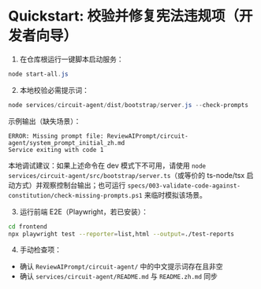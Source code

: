 # Quickstart: 校验并修复宪法违规项（开发者向导）

1. 在仓库根运行一键脚本启动服务：

```powershell
node start-all.js
```

2. 本地校验必需提示词：

```powershell
node services/circuit-agent/dist/bootstrap/server.js --check-prompts
```

示例输出（缺失场景）：

```text
ERROR: Missing prompt file: ReviewAIPrompt/circuit-agent/system_prompt_initial_zh.md
Service exiting with code 1
```

本地调试建议：如果上述命令在 dev 模式下不可用，请使用 `node services/circuit-agent/src/bootstrap/server.ts`（或等价的 ts-node/tsx 启动方式）并观察控制台输出；也可运行 `specs/003-validate-code-against-constitution/check-missing-prompts.ps1` 来临时模拟该场景。

3. 运行前端 E2E（Playwright，若已安装）：

```bash
cd frontend
npx playwright test --reporter=list,html --output=./test-reports
```

4. 手动检查项：
- 确认 `ReviewAIPrompt/circuit-agent/` 中的中文提示词存在且非空
- 确认 `services/circuit-agent/README.md` 与 `README.zh.md` 同步


